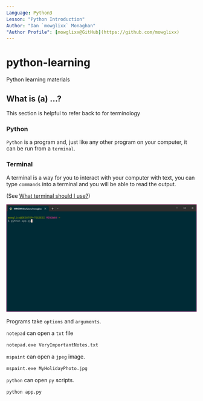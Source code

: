 ```yaml
---
Language: Python3
Lesson: "Python Introduction"
Author: "Dan `mowglixx` Monaghan"
"Author Profile": [mowglixx@GitHub](https://github.com/mowglixx)
---
```


# python-learning
Python learning materials

## What is (a) ...?

This section is helpful to refer back to for terminology

### Python

`Python` is a program and, just like any other program on your computer, it can be run from a `terminal`.

### Terminal

A terminal is a way for you to interact with your computer with text, you can type `commands` into a terminal and you will be able to read the output.

(See [What terminal should I use?](TERMINALS.md))

![A Screenshot of the Windows Terminal App running Git Bash](images/WindowsTerminalBash.jpg)

Programs take `options` and `arguments`. 

`notepad` can open a `txt` file 

```sh
notepad.exe VeryImportantNotes.txt
```

`mspaint` can open a `jpeg` image.

```sh
mspaint.exe MyHolidayPhoto.jpg
```

`python` can open `py` scripts.

```sh
python app.py
```
